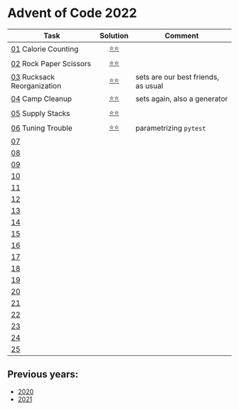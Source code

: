 # Advent of Code 2022



| Task                                                              |         Solution          | Comment                             |
|-------------------------------------------------------------------|:-------------------------:|-------------------------------------|
| [01](https://adventofcode.com/2022/day/1) Calorie Counting        | [⭐⭐](year_2022/day_01.py) ||
| [02](https://adventofcode.com/2022/day/2) Rock Paper Scissors     | [⭐⭐](year_2022/day_02.py) ||
| [03](https://adventofcode.com/2022/day/3) Rucksack Reorganization | [⭐⭐](year_2022/day_03.py) | sets are our best friends, as usual |
| [04](https://adventofcode.com/2022/day/4) Camp Cleanup            | [⭐⭐](year_2022/day_04.py) | sets again, also a generator        |
| [05](https://adventofcode.com/2022/day/5) Supply Stacks           | [⭐⭐](year_2022/day_05.py) |                                     |
| [06](https://adventofcode.com/2022/day/6) Tuning Trouble          | [⭐⭐](year_2022/day_06.py) | parametrizing `pytest`              |
| [07](https://adventofcode.com/2022/day/7)                         |                           |                                     |
| [08](https://adventofcode.com/2022/day/8)                         |                           |                                     |
| [09](https://adventofcode.com/2022/day/9)                         |                           |                                     |
| [10](https://adventofcode.com/2022/day/10)                        |                           |
| [11](https://adventofcode.com/2022/day/11)                        |                           |                                     |
| [12](https://adventofcode.com/2022/day/12)                        |                           |                                     |
| [13](https://adventofcode.com/2022/day/13)                        |                           ||
| [14](https://adventofcode.com/2022/day/14)                        |                           |                                     |
| [15](https://adventofcode.com/2022/day/15)                        |                           |                                     |
| [16](https://adventofcode.com/2022/day/16)                        |                           |                                     |
| [17](https://adventofcode.com/2022/day/17)                        |                           |                                     |
| [18](https://adventofcode.com/2022/day/18)                        |                           |
| [19](https://adventofcode.com/2022/day/19)                        |                           |
| [20](https://adventofcode.com/2022/day/20)                        |                           |
| [21](https://adventofcode.com/2022/day/21)                        |                           |
| [22](https://adventofcode.com/2022/day/22)                        |                           |
| [23](https://adventofcode.com/2022/day/23)                        |                           |
| [24](https://adventofcode.com/2022/day/24)                        |                           |
| [25](https://adventofcode.com/2022/day/25)                        |                           |


## Previous years:
* [2020](year_2020/README.md)
* [2021](year_2021/README.md)